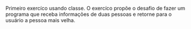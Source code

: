 Primeiro exercíco usando classe.
O exercíco propõe o desafio de fazer um programa que receba informações de duas pessoas e retorne para o usuário a pessoa mais velha.